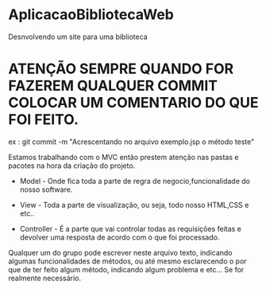 # AplicacaoBibliotecaWeb
Desnvolvendo um site para uma biblioteca

# ATENÇÃO SEMPRE QUANDO FOR FAZEREM QUALQUER COMMIT COLOCAR UM COMENTARIO DO QUE FOI FEITO. 
ex : git commit -m "Acrescentando no arquivo exemplo.jsp o método teste"

Estamos trabalhando com o MVC então prestem atenção nas pastas e pacotes na hora da criação do projeto.

- Model - Onde fica toda a parte de regra de negocio,funcionalidade do nosso software.

- View - Toda a parte de visualização, ou seja, todo nosso HTML,CSS e etc..

- Controller - É a parte que vai controlar todas as requisições feitas e devolver uma resposta de acordo com o que foi processado.

Qualquer um do grupo pode escrever neste arquivo texto, indicando algumas funcionalidades de métodos, ou até mesmo esclarecendo o por que de ter feito algum método, indicando algum problema e etc... Se for realmente necessário.
